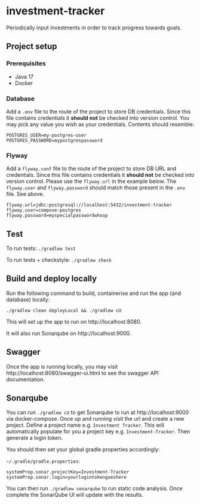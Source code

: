 # investment-tracker

Periodically input investments in order to track progress towards goals.

## Project setup

### Prerequisites

- Java 17
- Docker

### Database

Add a `.env` file to the route of the project to store DB credentials. Since this file contains credentials it **should
not** be checked into version control. You may pick any value you wish as your credentials. Contents should resemble:

```
POSTGRES_USER=my-postgres-user
POSTGRES_PASSWORD=mypostgrespassword
```

### Flyway

Add a `flyway.conf` file to the route of the project to store DB URL and credentials. Since this file contains
credentials it **should not** be checked into version control. Please use the `flyway.url` in the example below.
The `flyway.user` and `flyway.password`
should match those present in the `.env` file. See above.

```shell
flyway.url=jdbc:postgresql://localhost:5432/investment-tracker
flyway.user=compose-postgres
flyway.password=myspecialpasswordwhoop
```

## Test

To run tests: `./gradlew test`

To run tests + checkstyle: `./gradlew check`

## Build and deploy locally

Run the following command to build, containerise and run the app (and database) locally:

```shell
./gradlew clean deployLocal && ./gradlew cU
```

This will set up the app to run on http://localhost:8080.

It will also run Sonarqube on http://localhost:9000.

## Swagger

Once the app is running locally, you may visit http://localhost:8080/swagger-ui.html to see the swagger API
documentation.

## Sonarqube

You can run `./gradlew cU` to get Sonarqube to run at http://localhost:9000 via docker-compose. Once up and running
visit the url and create a new project. Define a project name e.g. `Investment Tracker`. This will automatically
populate for you a project key e.g. `Investment-Tracker`. Then generate a login token.

You should then set your global gradle properties accordingly:

`~/.gradle/gradle.properties`:

```shell
systemProp.sonar.projectKey=Investment-Tracker
systemProp.sonar.login=yourlogintokengoeshere
```

You can then run `./gradlew sonarqube` to run static code analysis. Once complete the SonarQube UI will update with the
results.
